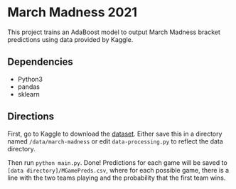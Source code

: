 # March Madness 2021
This project trains an AdaBoost model to output March Madness bracket predictions using data provided by Kaggle.

## Dependencies
- Python3
- pandas
- sklearn

## Directions
First, go to Kaggle to download the [dataset](https://www.kaggle.com/c/ncaam-march-mania-2021/data). Either save this in a directory named <code>/data/march-madness</code> or edit <code>data-processing.py</code> to reflect the data directory.

Then run <code>python main.py</code>. Done! Predictions for each game will be saved to <code>[data directory]/MGamePreds.csv</code>, where for each possible game, there is a line with the two teams playing and the probability that the first team wins.
